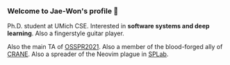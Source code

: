 ### Welcome to Jae-Won's profile 🎉

Ph.D. student at UMich CSE. Interested in **software systems and deep learning**. Also a fingerstyle guitar player.


Also the main TA of [OSSPR2021](https://github.com/swsnu/osspr2021).
Also a member of the blood-forged ally of [CRANE](https://github.com/snuspl/crane).
Also a spreader of the Neovim plague in [SPLab](https://spl.snu.ac.kr).
